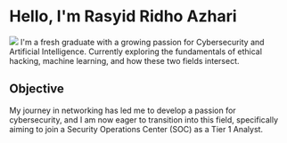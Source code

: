 # Hello, I'm Rasyid Ridho Azhari
<a href="https://linkedin.com/in/rasyid-ridho-azhari-36b19228b"><img src="https://img.shields.io/badge/-LinkedIn-0072b1?&style=for-the-badge&logo=linkedin&logoColor=white" /></a>
I'm a fresh graduate with a growing passion for Cybersecurity and Artificial Intelligence. Currently exploring the fundamentals of ethical hacking, machine learning, and how these two fields intersect.

## Objective

My journey in networking has led me to develop a passion for cybersecurity, and I am now eager to transition into this field, specifically aiming to join a Security Operations Center (SOC) as a Tier 1 Analyst.
